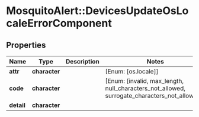 # MosquitoAlert::DevicesUpdateOsLocaleErrorComponent


## Properties
Name | Type | Description | Notes
------------ | ------------- | ------------- | -------------
**attr** | **character** |  | [Enum: [os.locale]] 
**code** | **character** |  | [Enum: [invalid, max_length, null_characters_not_allowed, surrogate_characters_not_allowed]] 
**detail** | **character** |  | 


